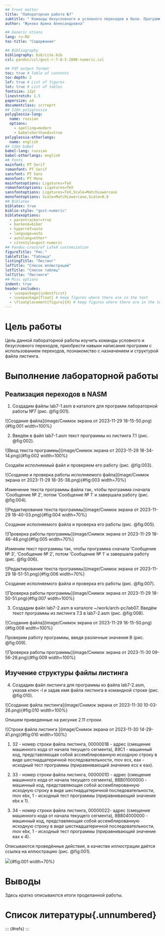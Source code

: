 ```yaml
---
## Front matter
title: "Лабораторная работа №7"
subtitle: " Команды безусловного и условного переходов в Nasm. Программирование ветвлений."
author: "Жукова Арина Александровна"

## Generic otions
lang: ru-RU
toc-title: "Содержание"

## Bibliography
bibliography: bib/cite.bib
csl: pandoc/csl/gost-r-7-0-5-2008-numeric.csl

## Pdf output format
toc: true # Table of contents
toc-depth: 2
lof: true # List of figures
lot: true # List of tables
fontsize: 12pt
linestretch: 1.5
papersize: a4
documentclass: scrreprt
## I18n polyglossia
polyglossia-lang:
  name: russian
  options:
	- spelling=modern
	- babelshorthands=true
polyglossia-otherlangs:
  name: english
## I18n babel
babel-lang: russian
babel-otherlangs: english
## Fonts
mainfont: PT Serif
romanfont: PT Serif
sansfont: PT Sans
monofont: PT Mono
mainfontoptions: Ligatures=TeX
romanfontoptions: Ligatures=TeX
sansfontoptions: Ligatures=TeX,Scale=MatchLowercase
monofontoptions: Scale=MatchLowercase,Scale=0.9
## Biblatex
biblatex: true
biblio-style: "gost-numeric"
biblatexoptions:
  - parentracker=true
  - backend=biber
  - hyperref=auto
  - language=auto
  - autolang=other*
  - citestyle=gost-numeric
## Pandoc-crossref LaTeX customization
figureTitle: "Рис."
tableTitle: "Таблица"
listingTitle: "Листинг"
lofTitle: "Список иллюстраций"
lotTitle: "Список таблиц"
lolTitle: "Листинги"
## Misc options
indent: true
header-includes:
  - \usepackage{indentfirst}
  - \usepackage{float} # keep figures where there are in the text
  - \floatplacement{figure}{H} # keep figures where there are in the text
---
```


# Цель работы

Цель данной лабораторной работы изучить команды условного и безусловного переходов, приобрести навыки написания программ с использованием переходов, познакомство с назначением и структурой файла листинга.

# Выполнение лабораторной работы

## Реализация переходов в NASM

1. Создадим файлы lab7-1.asm в каталоге для программ лабораторной работы №7 (рис. @fig:001).

![Создание файла](image/Снимок экрана от 2023-11-29 18-15-50.png){#fig:001 width=100%}

2. Введём в файл lab7-1.asm текст программы из листинга 7.1 (рис. @fig:002).

![Ввод текста программы](image/Снимок экрана от 2023-11-29 18-34-14.png){#fig:002 width=100%}

Создаём исполняемый файл и проверяем его работу (рис. @fig:003).

![Создание и проверка работы исполняемого файла](image/Снимок экрана от 2023-11-29 18-35-38.png){#fig:003 width=70%}

Изменение текста программы файла так, чтобы программа сначала ‘Сообщение № 2’, потом ‘Сообщение № 1’ и завершала работу (рис. @fig:004).

![Редактирование текста программы](image/Снимок экрана от 2023-11-29 18-40-03.png){#fig:004 width=70%}

Создание исполняемого файла и проверка его работы (рис. @fig:005).

![Проверка работы программы](image/Снимок экрана от 2023-11-29 18-46-48.png){#fig:005 width=70%}

Изменим текст программы так, чтобы программа сначала ‘Сообщение № 3’, ‘Сообщение № 2’, потом 'Сообщение № 1' и завершала работу (рис. @fig:006).

![Редактирование текста программы](image/Снимок экрана от 2023-11-29 18-51-51.png){#fig:006 width=70%}

Создание исполняемого файла и проверка его работы (рис. @fig:007).

![Проверка работы программы](image/Снимок экрана от 2023-11-29 18-50-51.png){#fig:007 width=100%}

3. Создадим файл lab7-2.asm в каталоге ~/work/arch-pc/lab07. Введём текст программы из листинга 7.3 в lab7-2.asm (рис. @fig:008).

![Создание файла](image/Снимок экрана от 2023-11-29 18-15-50.png){#fig:008 width=100%}

Проверим работу программы, введя различные значения B (рис. @fig:009).

![Проверка работы программы](image/Снимок экрана от 2023-11-30 09-56-28.png){#fig:009 width=100%}

## Изучение структуры файлы листинга

4. Создадим файл листинга для программы из файла lab7-2.asm, указав ключ -l и задав имя файла листинга в командной строке (рис. @fig:010).

![Создание файла листинга](image/Снимок экрана от 2023-11-30 10-03-26.png){#fig:010 width=100%}

Опишем приведенные на рисунке 2.11 строки. 

![Строки файла листинга ](image/Снимок экрана от 2023-11-30 14-29-41.png){#fig:010 width=100%}

1) 32 - номер строки файла листинга, 0000001В - адрес (смещение машинного кода от начала текущего сегмента), 89C1 - машинный код, представляющая собой ассемблированную исходную строку в виде шестнадцатеричной последовательности, mov ecx, eax - исходный тест программы (приравнивающий значение ecx к eax). 

2) 33 - номер строки файла листинга, 0000001D - адрес (смещение машинного кода от начала текущего сегмента), 8BB01000000 - машинный код, представляющая собой ассемблированную исходную строку в виде шестнадцатеричной последовательности, mov ebx, 1 - исходный тест программы (приравнивающий значение ebx к 1).

3) 34 - номер строки файла листинга, 00000022- адрес (смещение машинного кода от начала текущего сегмента), 8B804000000 - машинный код, представляющая собой ассемблированную исходную строку в виде шестнадцатеричной последовательности, mov ebx, 1 - исходный тест программы (приравнивающий значение eax к 4).


Описываются проведённые действия, в качестве иллюстрации даётся ссылка на иллюстрацию (рис. @fig:001).

![](image/.png){#fig:001 width=70%}

# Выводы

Здесь кратко описываются итоги проделанной работы.

# Список литературы{.unnumbered}

::: {#refs}
:::
